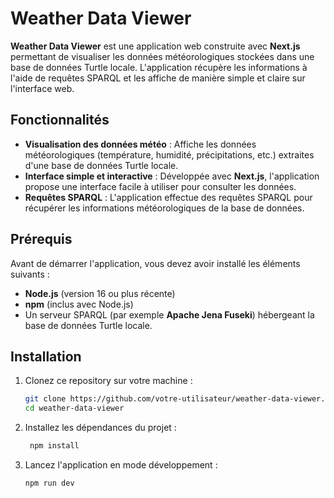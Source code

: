 # Weather Data Viewer

**Weather Data Viewer** est une application web construite avec **Next.js** permettant de visualiser les données météorologiques stockées dans une base de données Turtle locale. L'application récupère les informations à l'aide de requêtes SPARQL et les affiche de manière simple et claire sur l'interface web.

## Fonctionnalités

- **Visualisation des données météo** : Affiche les données météorologiques (température, humidité, précipitations, etc.) extraites d'une base de données Turtle locale.
- **Interface simple et interactive** : Développée avec **Next.js**, l'application propose une interface facile à utiliser pour consulter les données.
- **Requêtes SPARQL** : L'application effectue des requêtes SPARQL pour récupérer les informations météorologiques de la base de données.

## Prérequis

Avant de démarrer l'application, vous devez avoir installé les éléments suivants :

- **Node.js** (version 16 ou plus récente)
- **npm** (inclus avec Node.js)
- Un serveur SPARQL (par exemple **Apache Jena Fuseki**) hébergeant la base de données Turtle locale.

## Installation

1. Clonez ce repository sur votre machine :

   ```bash
   git clone https://github.com/votre-utilisateur/weather-data-viewer.git
   cd weather-data-viewer
   
2. Installez les dépendances du projet :

   ```bash
    npm install

3. Lancez l'application en mode développement :

   ```bash
   npm run dev


